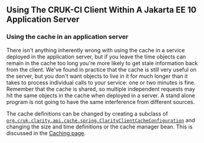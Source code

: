 ## Using The CRUK-CI Client Within A Jakarta EE 10 Application Server

### Using the cache in an application server

There isn't anything inherently wrong with using the cache in a service
deployed in the application server, but if you leave the time objects can
remain in the cache too long you're more likely to get stale information
back from the client. We've found in practice that the cache is still very
useful on the server, but you don't want objects to live in it for much
longer than it takes to process individual calls to your service: one or
two minutes is fine. Remember that the cache is shared, so multiple
independent requests may hit the same objects in the cache when deployed
in a server. A stand alone program is not going to have the same
interference from different sources.

The cache definitions can be changed by creating a subclass of
[`org.cruk.clarity.api.cache.spring.ClarityClientCacheConfiguration`](apidocs/org.cruk.clarity.api.cache/org/cruk/clarity/api/cache/spring/ClarityClientCacheConfiguration.html)
and changing the size and time definitions or the cache manager bean.
This is discussed in the [Caching page](caching.html).
